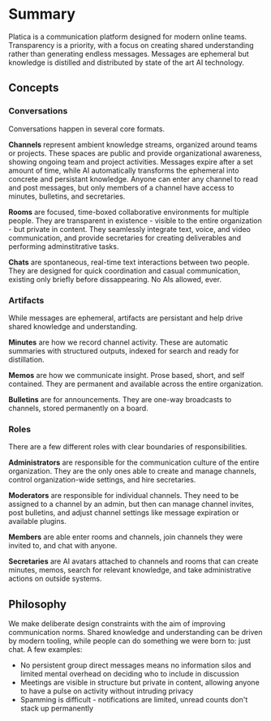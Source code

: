# Summary

Platica is a communication platform designed for modern online teams. Transparency is a priority, with a focus on creating shared understanding rather than generating endless messages. Messages are ephemeral but knowledge is distilled and distributed by state of the art AI technology.

## Concepts

### Conversations
Conversations happen in several core formats.

**Channels** represent ambient knowledge streams, organized around teams or projects. These spaces are public and provide organizational awareness, showing ongoing team and project activities. Messages expire after a set amount of time, while AI automatically transforms the ephemeral into concrete and persistant knowledge. Anyone can enter any channel to read and post messages, but only members of a channel have access to minutes, bulletins, and secretaries.

**Rooms** are focused, time-boxed collaborative environments for multiple people. They are transparent in existence - visible to the entire organization - but private in content. They seamlessly integrate text, voice, and video communication, and provide secretaries for creating deliverables and performing adminstitrative tasks.

**Chats** are spontaneous, real-time text interactions between two people. They are designed for quick coordination and casual communication, existing only  briefly before dissappearing. No AIs allowed, ever.

### Artifacts
While messages are ephemeral, artifacts are persistant and help drive shared knowledge and understanding.

**Minutes** are how we record channel activity. These are automatic summaries with structured outputs, indexed for search and ready for distillation.

**Memos** are how we communicate insight. Prose based, short, and self contained. They are permanent and available across the entire organization.

**Bulletins** are for announcements. They are one-way broadcasts to channels, stored permanently on a board.

### Roles
There are a few different roles with clear boundaries of responsibilities. 

**Administrators** are responsible for the communication culture of the entire organization. They are the only ones able to create and manage channels, control organization-wide settings, and hire secretaries. 

**Moderators**  are responsible for individual channels. They need to be assigned to a channel by an admin, but then can manage channel invites, post bulletins, and adjust channel settings like message expiration or available plugins.

**Members** are able enter rooms and channels, join channels they were invited to, and chat with anyone.

**Secretaries** are AI avatars attached to channels and rooms that can create minutes, memos, search for relevant knowledge, and take administrative actions on outside systems.

## Philosophy

We make deliberate design constraints with the aim of improving communication norms. Shared knowledge and understanding can be driven by modern tooling, while people can do something we were born to: just chat. A few examples:

- No persistent group direct messages means no information silos and limited mental overhead on deciding who to include in discussion
- Meetings are visible in structure but private in content, allowing anyone to have a pulse on activity without intruding privacy 
- Spamming is difficult - notifications are limited, unread counts don't stack up permanently

